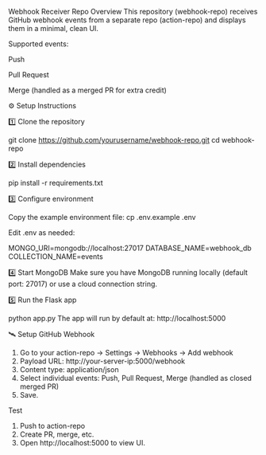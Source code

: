 Webhook Receiver Repo
 Overview
This repository (webhook-repo) receives GitHub webhook events from a separate repo (action-repo) and displays them in a minimal, clean UI.

Supported events:

Push

Pull Request

Merge (handled as a merged PR for extra credit)


⚙️ Setup Instructions

1️⃣ Clone the repository

git clone https://github.com/yourusername/webhook-repo.git
cd webhook-repo

2️⃣ Install dependencies

pip install -r requirements.txt

3️⃣ Configure environment

Copy the example environment file:
 cp .env.example .env

Edit .env as needed:

MONGO_URI=mongodb://localhost:27017
DATABASE_NAME=webhook_db
COLLECTION_NAME=events

4️⃣ Start MongoDB
Make sure you have MongoDB running locally (default port: 27017) or use a cloud connection string.

5️⃣ Run the Flask app

python app.py
The app will run by default at: http://localhost:5000

🛰️ Setup GitHub Webhook

1. Go to your action-repo → Settings → Webhooks → Add webhook
2. Payload URL: http://your-server-ip:5000/webhook
3. Content type: application/json
4. Select individual events: Push, Pull Request, Merge (handled as closed merged PR)
5. Save.

Test

1. Push to action-repo
2. Create PR, merge, etc.
3. Open http://localhost:5000 to view UI.




